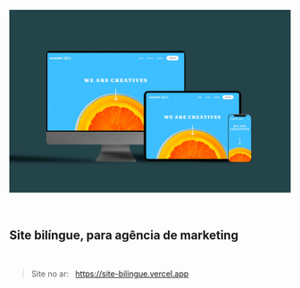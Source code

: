 ![screeshot](./images-readme/screenshot.jpg)  

<br>

## Site bilíngue, para agência de marketing

<br>

>Site no ar: &nbsp; https://site-bilingue.vercel.app